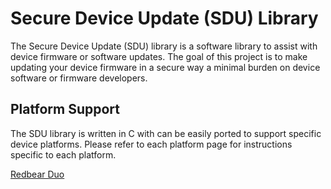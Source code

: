 Secure Device Update (SDU) Library
==========
The Secure Device Update (SDU) library is a software library to assist with device firmware or software updates.  The goal of this project is to make updating your device firmware in a secure way a minimal burden on device software or firmware developers.

Platform Support
-----
The SDU library is written in C with can be easily ported to support specific device platforms. Please refer to each platform page for instructions specific to each platform.

[Redbear Duo](platforms/redbear_duo/platform.md)

